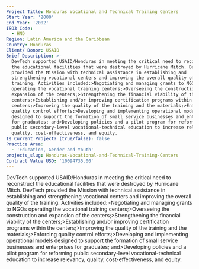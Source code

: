 ```yaml
---
Project Title: Honduras Vocational and Technical Training Centers
Start Year: '2000'
End Year: '2002'
ISO3 Code:
  - HND
Region: Latin America and the Caribbean
Country: Honduras
Client/ Donor: USAID
Brief Description: >-
  DevTech supported USAID/Honduras in meeting the critical need to reconstruct
  the educational facilities that were destroyed by Hurricane Mitch. DevTech
  provided the Mission with technical assistance in establishing and
  strengthening vocational centers and improving the overall quality of the
  training. Activities included:>Negotiating and managing grants to NGOs
  operating the vocational training centers;>Overseeing the construction and
  expansion of the centers;>Strengthening the financial viability of the
  centers;>Establishing and/or improving certification programs within the
  centers;>Improving the quality of the training and the materials;>Enforcing
  quality control efforts;>Developing and implementing operational models
  designed to support the formation of small service businesses and enterprises
  for graduates; and>Developing policies and a pilot program for reforming
  public secondary-level vocational-technical education to increase relevancy,
  quality, cost-effectiveness, and equity.
Is Current Project? (true/false): false
Practice Area:
  - 'Education, Gender and Youth'
projects_slug: Honduras-Vocational-and-Technical-Training-Centers
Contract Value USD: '10094735.00'
---
```

DevTech supported USAID/Honduras in meeting the critical need to reconstruct the educational facilities that were destroyed by Hurricane Mitch. DevTech provided the Mission with technical assistance in establishing and strengthening vocational centers and improving the overall quality of the training. Activities included:>Negotiating and managing grants to NGOs operating the vocational training centers;>Overseeing the construction and expansion of the centers;>Strengthening the financial viability of the centers;>Establishing and/or improving certification programs within the centers;>Improving the quality of the training and the materials;>Enforcing quality control efforts;>Developing and implementing operational models designed to support the formation of small service businesses and enterprises for graduates; and>Developing policies and a pilot program for reforming public secondary-level vocational-technical education to increase relevancy, quality, cost-effectiveness, and equity.